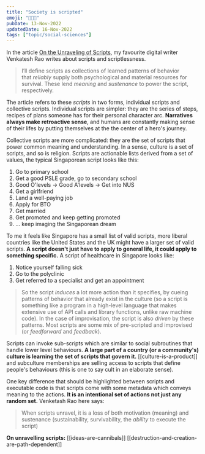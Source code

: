 ```yaml
---
title: "Society is scripted"
emoji: "🧑‍🤝‍🧑"
pubDate: 13-Nov-2022
updatedDate: 16-Nov-2022
tags: ["topic/social-sciences"]
---
```


In the article [On the Unraveling of Scripts](https://www.ribbonfarm.com/2013/06/06/on-the-unraveling-of-scripts/), my favourite digital writer Venkatesh Rao writes about scripts and scriptlessness.

>I’ll define scripts as collections of learned patterns of behavior that _reliably_ supply both psychological and material resources for survival. These lend _meaning_ and _sustenance_ to power the script, respectively.

The article refers to these _scripts_ in two forms, individual scripts and collective scripts. Individual scripts are simpler: they are the series of steps, recipes of plans someone has for their personal character arc. **Narratives always make retroactive sense**, and humans are constantly making sense of their lifes by putting themselves at the the center of a hero's journey.

Collective scripts are more complicated: they are the set of scripts that power common meaning and understanding. In a sense, culture is a set of scripts, and so is religion. Scripts are actionable lists derived from a set of values, the typical Singaporean script looks like this:

1. Go to primary school
2. Get a good PSLE grade, go to secondary school
3. Good O'levels -> Good A'levels -> Get into NUS
4. Get a girlfriend
5. Land a well-paying job
6. Apply for BTO
7. Get married
8. Get promoted and keep getting promoted
9. ... keep imaging the Singaporean dream

To me it feels like Singapore has a small list of valid scripts, more liberal countries like the United States and the UK might have a larger set of valid scripts. **A script doesn't just have to apply to general life, it could apply to something specific.** A script of healthcare in Singapore looks like:

1. Notice yourself falling sick
2. Go to the polyclinic
3. Get referred to a specialist and get an appointment

>So the script _induces_ a lot more action than it specifies, by cueing patterns of behavior that already exist in the culture (so a script is something like a program in a high-level language that makes extensive use of API calls and library functions, unlike raw machine code). In the case of improvisation, the script is also _driven_ by these patterns. Most scripts are some mix of pre-scripted and improvised (or _feedforward_ and _feedback_).

Scripts can invoke sub-scripts which are similar to social subroutines that handle lower level behaviours. **A large part of a country (or a community's) culture is learning the set of scripts that govern it.** [[culture-is-a-product]] and subculture memberships are selling access to scripts that define people's behaviours (this is one to say cult in an elaborate sense).

One key difference that should be highlighted between scripts and executable code is that scripts come with some metadata which conveys meaning to the actions. **It is an intentional set of actions not just any random set.** Venketash Rao here says:

> When scripts unravel, it is a loss of both motivation (meaning) and sustenance  (sustainability, survivability, the _ability_ to execute the script)

**On unravelling scripts:**
[[ideas-are-cannibals]]
[[destruction-and-creation-are-path-dependent]]